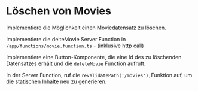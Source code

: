# Löschen von Movies

Implementiere die Möglichkeit einen Moviedatensatz zu löschen.

Implementiere die delteMovie Server Function in `/app/functions/movie.function.ts` - (inklusive http call)

Implementiere eine Button-Komponente, die eine Id des zu löschenden Datensatzes erhält und die `deleteMovie` Function aufruft.

In der Server Function, ruf die `revalidatePath('/movies');`Funktion auf, um die statischen Inhalte neu zu generieren.

